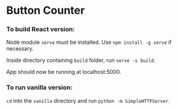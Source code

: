 # Button Counter

### To build React version:

Node module `serve` must be installed. Use `npm install -g serve` if necessary.

Inside directory containing `build` folder, run `serve -s build`.

App should now be running at localhost:5000.


### To run vanilla version:

`cd` into the `vanilla` directory and run `python -m SimpleHTTPServer`.
